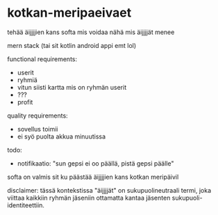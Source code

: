 # kotkan-meripaeivaet

tehää äijjjjien kans softa mis voidaa nähä mis äijjjjät menee

mern stack (tai sit kotlin android appi emt lol)

functional requirements:
- userit
- ryhmiä
- vitun siisti kartta mis on ryhmän userit
- ???
- profit

quality requirements:
- sovellus toimii
- ei syö puolta akkua minuutissa

todo:
- notifikaatio: "sun gepsi ei oo päällä, pistä gepsi päälle"

softa on valmis sit ku päästää äijjjjien kans kotkan meripäivil

disclaimer: tässä kontekstissa "äijjjjät" on sukupuolineutraali termi, joka viittaa kaikkiin ryhmän jäseniin ottamatta kantaa jäsenten sukupuoli-identiteettiin.
